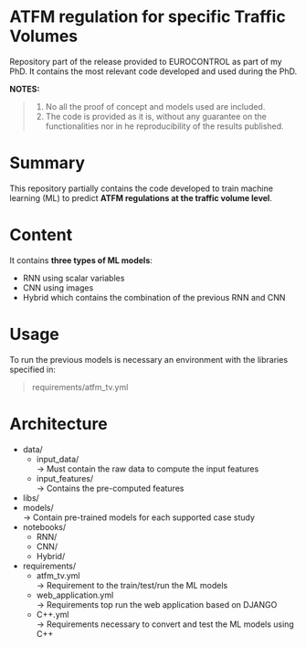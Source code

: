 # ATFM regulation for specific Traffic Volumes

Repository part of the release provided to EUROCONTROL as part of my PhD. It 
contains the most relevant code developed and used during the PhD.

**NOTES:** 
> 1. No all the proof of concept and models used are included. 
> 2. The code is provided
as it is, without any guarantee on the functionalities nor in he reproducibility of 
the results published.


# Summary

This repository partially contains the code developed to train machine learning (ML)
to predict **ATFM regulations at the traffic volume level**. 

# Content

It contains **three types of ML models**:
* RNN using scalar variables
* CNN using images
* Hybrid which contains the combination of the previous RNN and CNN

# Usage

To run the previous models is necessary an environment with the libraries specified
in:
> requirements/atfm_tv.yml

# Architecture

* data/
  * input_data/ \
    -> Must contain the raw data to compute the input features 
  * input_features/ \
    -> Contains the pre-computed features
* libs/
* models/ \
  -> Contain pre-trained models for each supported case study
* notebooks/
  * RNN/
  * CNN/
  * Hybrid/
* requirements/
  * atfm_tv.yml \
    -> Requirement to the train/test/run the ML models
  * web_application.yml \
    -> Requirements top run the web application based on DJANGO
  * C++.yml \
    -> Requirements necessary to convert and test the ML models using C++